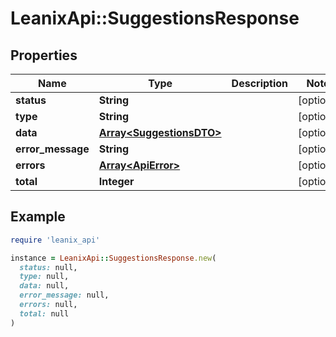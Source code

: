 # LeanixApi::SuggestionsResponse

## Properties

| Name | Type | Description | Notes |
| ---- | ---- | ----------- | ----- |
| **status** | **String** |  | [optional] |
| **type** | **String** |  | [optional] |
| **data** | [**Array&lt;SuggestionsDTO&gt;**](SuggestionsDTO.md) |  | [optional] |
| **error_message** | **String** |  | [optional] |
| **errors** | [**Array&lt;ApiError&gt;**](ApiError.md) |  | [optional] |
| **total** | **Integer** |  | [optional] |

## Example

```ruby
require 'leanix_api'

instance = LeanixApi::SuggestionsResponse.new(
  status: null,
  type: null,
  data: null,
  error_message: null,
  errors: null,
  total: null
)
```


